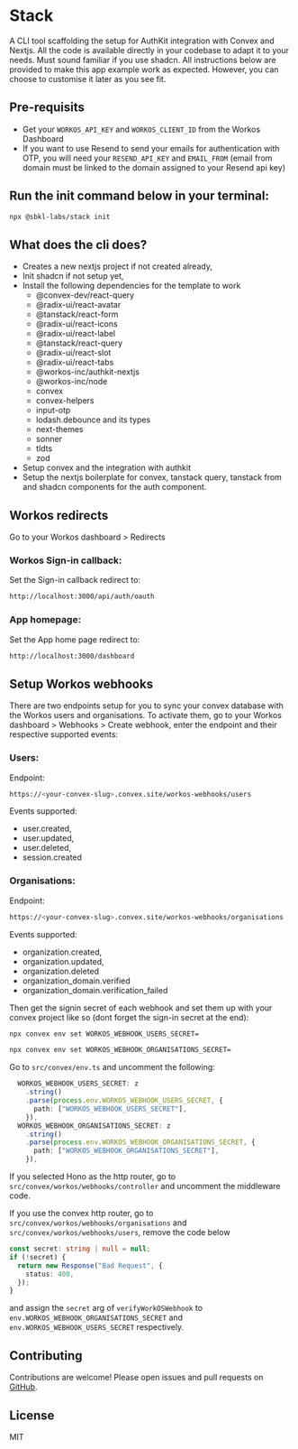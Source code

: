 # Stack

A CLI tool scaffolding the setup for AuthKit integration with Convex and Nextjs. All the code is available directly in your codebase to adapt it to your needs. Must sound familiar if you use shadcn. All instructions below are provided to make this app example work as expected. However, you can choose to customise it later as you see fit.

## Pre-requisits

- Get your `WORKOS_API_KEY` and `WORKOS_CLIENT_ID` from the Workos Dashboard
- If you want to use Resend to send your emails for authentication with OTP, you will need your `RESEND_API_KEY` and `EMAIL_FROM` (email from domain must be linked to the domain assigned to your Resend api key)

## Run the init command below in your terminal:

```bash
npx @sbkl-labs/stack init
```

## What does the cli does?

- Creates a new nextjs project if not created already,
- Init shadcn if not setup yet,
- Install the following dependencies for the template to work
  - @convex-dev/react-query
  - @radix-ui/react-avatar
  - @tanstack/react-form
  - @radix-ui/react-icons
  - @radix-ui/react-label
  - @tanstack/react-query
  - @radix-ui/react-slot
  - @radix-ui/react-tabs
  - @workos-inc/authkit-nextjs
  - @workos-inc/node
  - convex
  - convex-helpers
  - input-otp
  - lodash.debounce and its types
  - next-themes
  - sonner
  - tldts
  - zod
- Setup convex and the integration with authkit
- Setup the nextjs boilerplate for convex, tanstack query, tanstack from and shadcn components for the auth component.

## Workos redirects

Go to your Workos dashboard > Redirects

### Workos Sign-in callback:

Set the Sign-in callback redirect to:

```bash
http://localhost:3000/api/auth/oauth
```

### App homepage:

Set the App home page redirect to:

```bash
http://localhost:3000/dashboard
```

## Setup Workos webhooks

There are two endpoints setup for you to sync your convex database with the Workos users and organisations. To activate them, go to your Workos dashboard > Webhooks > Create webhook, enter the endpoint and their respective supported events:

### Users:

Endpoint:

```bash
https://<your-convex-slug>.convex.site/workos-webhooks/users
```

Events supported:

- user.created,
- user.updated,
- user.deleted,
- session.created

### Organisations:

Endpoint:

```bash
https://<your-convex-slug>.convex.site/workos-webhooks/organisations
```

Events supported:

- organization.created,
- organization.updated,
- organization.deleted
- organization_domain.verified
- organization_domain.verification_failed

Then get the signin secret of each webhook and set them up with your convex project like so (dont forget the sign-in secret at the end):

```bash
npx convex env set WORKOS_WEBHOOK_USERS_SECRET=
```

```bash
npx convex env set WORKOS_WEBHOOK_ORGANISATIONS_SECRET=
```

Go to `src/convex/env.ts` and uncomment the following:

```typescript
  WORKOS_WEBHOOK_USERS_SECRET: z
    .string()
    .parse(process.env.WORKOS_WEBHOOK_USERS_SECRET, {
      path: ["WORKOS_WEBHOOK_USERS_SECRET"],
    }),
  WORKOS_WEBHOOK_ORGANISATIONS_SECRET: z
    .string()
    .parse(process.env.WORKOS_WEBHOOK_ORGANISATIONS_SECRET, {
      path: ["WORKOS_WEBHOOK_ORGANISATIONS_SECRET"],
    }),
```

If you selected Hono as the http router, go to `src/convex/workos/webhooks/controller` and uncomment the middleware code.

If you use the convex http router, go to `src/convex/workos/webhooks/organisations` and `src/convex/workos/webhooks/users`, remove the code below

```typescript
const secret: string | null = null;
if (!secret) {
  return new Response("Bad Request", {
    status: 400,
  });
}
```

and assign the `secret` arg of `verifyWorkOSWebhook` to `env.WORKOS_WEBHOOK_ORGANISATIONS_SECRET` and `env.WORKOS_WEBHOOK_USERS_SECRET` respectively.

## Contributing

Contributions are welcome! Please open issues and pull requests on [GitHub](https://github.com/sbkl/stack).

## License

MIT
